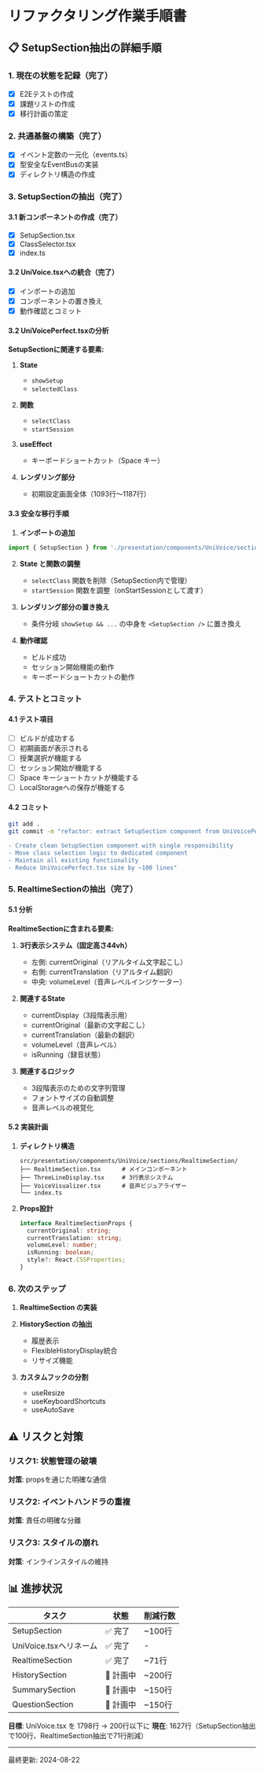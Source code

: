 # リファクタリング作業手順書

## 📋 SetupSection抽出の詳細手順

### 1. 現在の状態を記録（完了）
- [x] E2Eテストの作成
- [x] 課題リストの作成
- [x] 移行計画の策定

### 2. 共通基盤の構築（完了）
- [x] イベント定数の一元化（events.ts）
- [x] 型安全なEventBusの実装
- [x] ディレクトリ構造の作成

### 3. SetupSectionの抽出（完了）

#### 3.1 新コンポーネントの作成（完了）
- [x] SetupSection.tsx
- [x] ClassSelector.tsx
- [x] index.ts

#### 3.2 UniVoice.tsxへの統合（完了）
- [x] インポートの追加
- [x] コンポーネントの置き換え
- [x] 動作確認とコミット

#### 3.2 UniVoicePerfect.tsxの分析

**SetupSectionに関連する要素:**
1. **State**
   - `showSetup`
   - `selectedClass`

2. **関数**
   - `selectClass`
   - `startSession`

3. **useEffect**
   - キーボードショートカット（Space キー）

4. **レンダリング部分**
   - 初期設定画面全体（1093行〜1187行）

#### 3.3 安全な移行手順

1. **インポートの追加**
```typescript
import { SetupSection } from './presentation/components/UniVoice/sections/SetupSection';
```

2. **State と関数の調整**
   - `selectClass` 関数を削除（SetupSection内で管理）
   - `startSession` 関数を調整（onStartSessionとして渡す）

3. **レンダリング部分の置き換え**
   - 条件分岐 `showSetup && ...` の中身を `<SetupSection />` に置き換え

4. **動作確認**
   - ビルド成功
   - セッション開始機能の動作
   - キーボードショートカットの動作

### 4. テストとコミット

#### 4.1 テスト項目
- [ ] ビルドが成功する
- [ ] 初期画面が表示される
- [ ] 授業選択が機能する
- [ ] セッション開始が機能する
- [ ] Space キーショートカットが機能する
- [ ] LocalStorageへの保存が機能する

#### 4.2 コミット
```bash
git add .
git commit -m "refactor: extract SetupSection component from UniVoicePerfect

- Create clean SetupSection component with single responsibility
- Move class selection logic to dedicated component
- Maintain all existing functionality
- Reduce UniVoicePerfect.tsx size by ~100 lines"
```

### 5. RealtimeSectionの抽出（完了）

#### 5.1 分析

**RealtimeSectionに含まれる要素:**
1. **3行表示システム（固定高さ44vh）**
   - 左側: currentOriginal（リアルタイム文字起こし）
   - 右側: currentTranslation（リアルタイム翻訳）
   - 中央: volumeLevel（音声レベルインジケーター）

2. **関連するState**
   - currentDisplay（3段階表示用）
   - currentOriginal（最新の文字起こし）
   - currentTranslation（最新の翻訳）
   - volumeLevel（音声レベル）
   - isRunning（録音状態）

3. **関連するロジック**
   - 3段階表示のための文字列管理
   - フォントサイズの自動調整
   - 音声レベルの視覚化

#### 5.2 実装計画

1. **ディレクトリ構造**
   ```
   src/presentation/components/UniVoice/sections/RealtimeSection/
   ├── RealtimeSection.tsx      # メインコンポーネント
   ├── ThreeLineDisplay.tsx     # 3行表示システム
   ├── VoiceVisualizer.tsx      # 音声ビジュアライザー
   └── index.ts
   ```

2. **Props設計**
   ```typescript
   interface RealtimeSectionProps {
     currentOriginal: string;
     currentTranslation: string;
     volumeLevel: number;
     isRunning: boolean;
     style?: React.CSSProperties;
   }
   ```

### 6. 次のステップ

1. **RealtimeSection の実装**

2. **HistorySection の抽出**
   - 履歴表示
   - FlexibleHistoryDisplay統合
   - リサイズ機能

3. **カスタムフックの分割**
   - useResize
   - useKeyboardShortcuts
   - useAutoSave

## ⚠️ リスクと対策

### リスク1: 状態管理の破壊
**対策**: propsを通じた明確な通信

### リスク2: イベントハンドラの重複
**対策**: 責任の明確な分離

### リスク3: スタイルの崩れ
**対策**: インラインスタイルの維持

## 📊 進捗状況

| タスク | 状態 | 削減行数 |
|--------|------|----------|
| SetupSection | ✅ 完了 | ~100行 |
| UniVoice.tsxへリネーム | ✅ 完了 | - |
| RealtimeSection | ✅ 完了 | ~71行 |
| HistorySection | 📅 計画中 | ~200行 |
| SummarySection | 📅 計画中 | ~150行 |
| QuestionSection | 📅 計画中 | ~150行 |

**目標**: UniVoice.tsx を 1798行 → 200行以下に
**現在**: 1627行（SetupSection抽出で100行、RealtimeSection抽出で71行削減）

---
最終更新: 2024-08-22